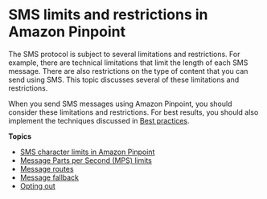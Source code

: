 # SMS limits and restrictions in Amazon Pinpoint<a name="channels-sms-limitations"></a>

The SMS protocol is subject to several limitations and restrictions\. For example, there are technical limitations that limit the length of each SMS message\. There are also restrictions on the type of content that you can send using SMS\. This topic discusses several of these limitations and restrictions\. 

When you send SMS messages using Amazon Pinpoint, you should consider these limitations and restrictions\. For best results, you should also implement the techniques discussed in [ Best practices](channels-sms-best-practices.md)\.

**Topics**
+ [SMS character limits in Amazon Pinpoint](channels-sms-limitations-characters.md)
+ [Message Parts per Second \(MPS\) limits](channels-sms-limitations-mps.md)
+ [Message routes](channels-sms-limitations-routes.md)
+ [Message fallback](channels-sms-limitations-fallback.md)
+ [Opting out](channels-sms-limitations-opt-out.md)
